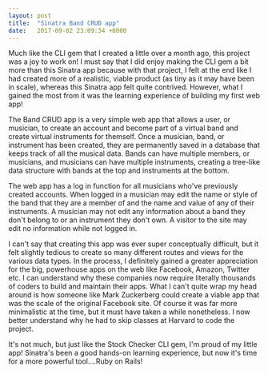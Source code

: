 ```yaml
---
layout: post
title:  "Sinatra Band CRUD app"
date:   2017-09-02 23:09:34 +0000
---
```



Much like the CLI gem that I created a little over a month ago, this project was a joy to work on! I must say that I did enjoy making the CLI gem a bit more than this Sinatra app because with that project, I felt at the end like I had created more of a realistic, viable product (as tiny as it may have been in scale), whereas this Sinatra app felt quite contrived. However, what I gained the most from it was the learning experience of building my first web app! 

The Band CRUD app is a very simple web app that allows a user, or musician, to create an account and become part of a virtual band and create virtual instruments for themself. Once a musician, band, or instrument has been created, they are permanently saved in a database that keeps track of all the musical data. Bands can have multiple members, or musicians, and musicians can have multiple instruments, creating a tree-like data structure with bands at the top and instruments at the bottom. 

The web app has a log in function for all musicians who've previously created accounts. When logged in a musician may edit the name or style of the band that they are a member of and the name and value of any of their instruments. A musician may not edit any information about a band they don't belong to or an instrument they don't own. A visitor to the site may edit no information while not logged in.

I can't say that creating this app was ever super conceptually difficult, but it felt slightly tedious to create so many different routes and views for the various data types. In the process, I definitely gained a greater appreciation for the big, powerhouse apps on the web like Facebook, Amazon, Twitter etc. I can understand why these companies now require literally thousands of coders to build and maintain their apps. What I can't quite wrap my head around is how someone like Mark Zuckerberg could create a viable app that was the scale of the original Facebook site. Of course it was far more minimalistic at the time, but it must have taken a while nonetheless. I now better understand why he had to skip classes at Harvard to code the project. 

It's not much, but just like the Stock Checker CLI gem, I'm proud of my little app! Sinatra's been a good hands-on learning experience, but now it's time for a more powerful tool....Ruby on Rails!
